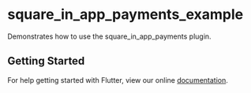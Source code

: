 # square_in_app_payments_example

Demonstrates how to use the square_in_app_payments plugin.

## Getting Started

For help getting started with Flutter, view our online
[documentation](https://flutter.io/).
